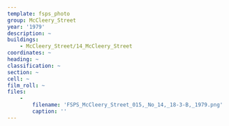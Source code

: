 ```yaml
---
template: fsps_photo
group: McCleery_Street
year: '1979'
description: ~
buildings:
    - McCleery_Street/14_McCleery_Street
coordinates: ~
heading: ~
classification: ~
section: ~
cell: ~
film_roll: ~
files:
    -
        filename: 'FSPS_McCleery_Street_015,_No_14,_18-3-B,_1979.png'
        caption: ''
---
```

